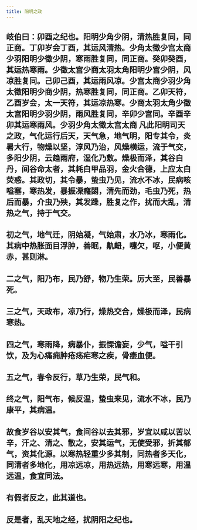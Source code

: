 ```yaml
---
title: 阳明之政
---
```


## 岐伯曰：卯酉之纪也。阳明少角少阴，清热胜复同，同正商。丁卯岁会丁酉，其运风清热。少角太徵少宫太商少羽阳明少徵少阴，寒雨胜复同，同正商。癸卯癸酉，其运热寒雨。少徵太宫少商太羽太角阳明少宫少阴，风凉胜复同。己卯己酉，其运雨风凉。少宫太商少羽少角太徵阳明少商少阴，热寒胜复同，同正商。乙卯天符，乙酉岁会，太一天符，其运凉热寒。少商太羽太角少徵太宫阳明少羽少阴，雨风胜复同，辛卯少宫同。辛酉辛卯其运寒雨风。少羽少角太徵太宫太商 凡此阳明司天之政，气化运行后天，天气急，地气明，阳专其令，炎暑大行，物燥以坚，淳风乃治，风燥横运，流于气交，多阳少阴，云趋雨府，湿化乃敷。燥极而泽，其谷白丹，间谷命太者，其耗白甲品羽，金火合德，上应太白荧惑。其政切，其令暴，蛰虫乃见，流水不冰，民病咳嗌塞，寒热发，暴振凓癃閟，清先而劲，毛虫乃死，热后而暴，介虫乃殃，其发躁，胜复之作，扰而大乱，清热之气，持于气交。
## 初之气，地气迁，阴始凝，气始肃，水乃冰，寒雨化。其病中热胀面目浮肿，善眠，鼽衄，嚏欠，呕，小便黄赤，甚则淋。
## 二之气，阳乃布，民乃舒，物乃生荣。厉大至，民善暴死。
## 三之气，天政布，凉乃行，燥热交合，燥极而泽，民病寒热。
## 四之气，寒雨降，病暴仆，振慄谵妄，少气，嗌干引饮，及为心痛痈肿疮疡疟寒之疾，骨痿血便。
## 五之气，春令反行，草乃生荣，民气和。
## 终之气，阳气布，候反温，蛰虫来见，流水不冰，民乃康平，其病温。
## 故食岁谷以安其气，食间谷以去其邪，岁宜以咸以苦以辛，汗之、清之、散之，安其运气，无使受邪，折其郁气，资其化源。以寒热轻重少多其制，同热者多天化，同清者多地化，用凉远凉，用热远热，用寒远寒，用温远温，食宜同法。
## 有假者反之，此其道也。
## 反是者，乱天地之经，扰阴阳之纪也。
